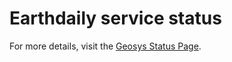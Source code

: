 # Earthdaily service status

<div id="statuspage-container"></div>

<script>
  async function fetchStatus() {
    const pageId = "geosys"; // Replace with your actual Statuspage ID
    const url = `https://${pageId}.statuspage.io/api/v2/status.json`;

    try {
      const response = await fetch(url);
      const data = await response.json();
      document.getElementById("statuspage-container").innerHTML = `
        <div style="background: ${data.status.indicator === 'none' ? 'green' : 'red'}; 
                    color: white; padding: 10px; border-radius: 5px;">
          <strong>Status:</strong> ${data.status.description}
        </div>
      `;
    } catch (error) {
      console.error("Error fetching status:", error);
    }
  }

  fetchStatus();
</script>

For more details, visit the [Geosys Status Page](https://geosys.statuspage.io/).


